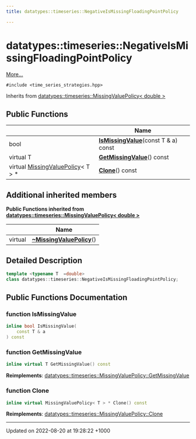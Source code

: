 ```yaml
---
title: datatypes::timeseries::NegativeIsMissingFloadingPointPolicy

---
```


# datatypes::timeseries::NegativeIsMissingFloadingPointPolicy



 [More...](#detailed-description)


`#include <time_series_strategies.hpp>`

Inherits from [datatypes::timeseries::MissingValuePolicy< double >](/uchronia-ts-doc/cpp/Classes/classdatatypes_1_1timeseries_1_1MissingValuePolicy/)

## Public Functions

|                | Name           |
| -------------- | -------------- |
| bool | **[IsMissingValue](/uchronia-ts-doc/cpp/Classes/classdatatypes_1_1timeseries_1_1NegativeIsMissingFloadingPointPolicy/#function-ismissingvalue)**(const T & a) const |
| virtual T | **[GetMissingValue](/uchronia-ts-doc/cpp/Classes/classdatatypes_1_1timeseries_1_1NegativeIsMissingFloadingPointPolicy/#function-getmissingvalue)**() const |
| virtual [MissingValuePolicy](/uchronia-ts-doc/cpp/Classes/classdatatypes_1_1timeseries_1_1MissingValuePolicy/)< T > * | **[Clone](/uchronia-ts-doc/cpp/Classes/classdatatypes_1_1timeseries_1_1NegativeIsMissingFloadingPointPolicy/#function-clone)**() const |

## Additional inherited members

**Public Functions inherited from [datatypes::timeseries::MissingValuePolicy< double >](/uchronia-ts-doc/cpp/Classes/classdatatypes_1_1timeseries_1_1MissingValuePolicy/)**

|                | Name           |
| -------------- | -------------- |
| virtual | **[~MissingValuePolicy](/uchronia-ts-doc/cpp/Classes/classdatatypes_1_1timeseries_1_1MissingValuePolicy/#function-~missingvaluepolicy)**() |


## Detailed Description

```cpp
template <typename T  =double>
class datatypes::timeseries::NegativeIsMissingFloadingPointPolicy;
```

## Public Functions Documentation

### function IsMissingValue

```cpp
inline bool IsMissingValue(
    const T & a
) const
```


### function GetMissingValue

```cpp
inline virtual T GetMissingValue() const
```


**Reimplements**: [datatypes::timeseries::MissingValuePolicy::GetMissingValue](/uchronia-ts-doc/cpp/Classes/classdatatypes_1_1timeseries_1_1MissingValuePolicy/#function-getmissingvalue)


### function Clone

```cpp
inline virtual MissingValuePolicy< T > * Clone() const
```


**Reimplements**: [datatypes::timeseries::MissingValuePolicy::Clone](/uchronia-ts-doc/cpp/Classes/classdatatypes_1_1timeseries_1_1MissingValuePolicy/#function-clone)


-------------------------------

Updated on 2022-08-20 at 19:28:22 +1000
